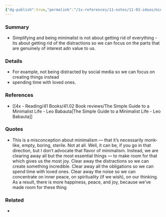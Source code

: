 ```yaml
---
{"dg-publish":true,"permalink":"/1x-references/11-notes/11-03-ideas/minimalist-means-clearing-out-what-is-not-important-so-we-have-space-to-focus-on-what-is/","title":"Minimalist means clearing out what is not important so we have space to focus on what is."}
---
```



### Summary
- Simplifying and being minimalist is not about getting rid of everything - its about getting rid of the distractions so we can focus on the parts that are genuinely of interest adn value to us.

### Details
- For example, not being distracted by social media so we can focus on creating things instead
- spending time with loved ones.

### References
- [[4x - Reading/41 Books/41.02 Book reviews/The Simple Guide to a Minimalist Life - Leo Babauta\|The Simple Guide to a Minimalist Life - Leo Babauta]]

### Quotes
- This is a misconception about minimalism — that it’s necessarily monk-like, empty, boring, sterile. Not at all. Well, it can be, if you go in that direction, but I don’t advocate that flavor of minimalism. Instead, we are clearing away all but the most essential things — to make room for that which gives us the most joy. Clear away the distractions so we can create something incredible. Clear away all the obligations so we can spend time with loved ones. Clear away the noise so we can concentrate on inner peace, on spirituality (if we wish), on our thinking. As a result, there is more happiness, peace, and joy, because we’ve made room for these thing

### Related
- 